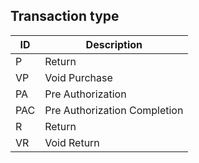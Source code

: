 ## Transaction type

| ID  | Description |
| --- | ----------- |
| P   | Return |
| VP  | Void Purchase |
| PA  | Pre Authorization |
| PAC | Pre Authorization Completion |
| R   | Return |
| VR  | Void Return |
